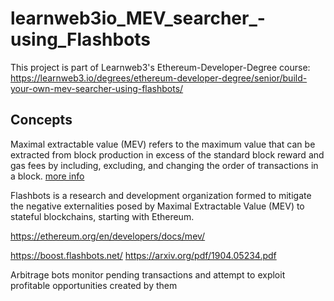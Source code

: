 # learnweb3io_MEV_searcher_-using_Flashbots

This project is part of Learnweb3's Ethereum-Developer-Degree course: https://learnweb3.io/degrees/ethereum-developer-degree/senior/build-your-own-mev-searcher-using-flashbots/

## Concepts

Maximal extractable value (MEV) refers to the maximum value that can be extracted from block production in excess of the standard block reward and gas fees by including, excluding, and changing the order of transactions in a block. [more info](https://ethereum.org/en/developers/docs/mev/)

Flashbots is a research and development organization formed to mitigate the negative externalities posed by Maximal Extractable Value (MEV) to stateful blockchains, starting with Ethereum.

https://ethereum.org/en/developers/docs/mev/

https://boost.flashbots.net/ https://arxiv.org/pdf/1904.05234.pdf 

Arbitrage bots monitor pending transactions and attempt to exploit profitable opportunities created by them

